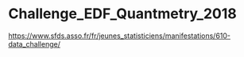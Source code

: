 # Challenge_EDF_Quantmetry_2018
https://www.sfds.asso.fr/fr/jeunes_statisticiens/manifestations/610-data_challenge/
